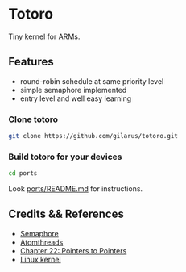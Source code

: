 # Totoro

Tiny kernel for ARMs.

## Features

* round-robin schedule at same priority level
* simple semaphore implemented
* entry level and well easy learning

### Clone totoro

```bash
git clone https://github.com/gilarus/totoro.git
```

### Build totoro for your devices

```bash
cd ports
```

Look [ports/README.md](https://github.com/gilarus/totoro/ports/README.md) for instructions.

## Credits && References

* [Semaphore](http://pubs.opengroup.org/onlinepubs/7908799/xsh/semaphore.h.html)
* [Atomthreads](https://atomthreads.com/)
* [Chapter 22: Pointers to Pointers](https://www.eskimo.com/~scs/cclass/int/sx8.html)
* [Linux kernel](https://www.kernel.org)
